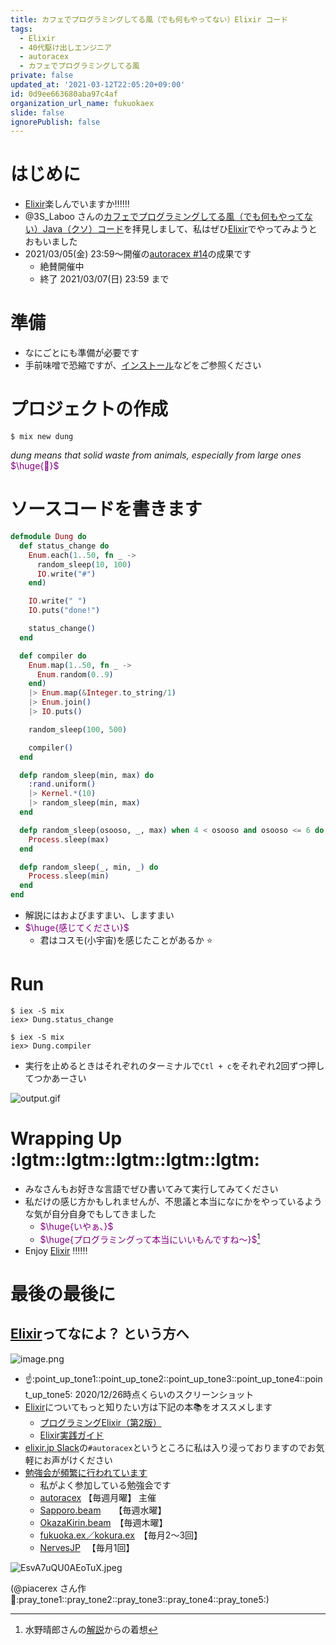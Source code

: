 ```yaml
---
title: カフェでプログラミングしてる風（でも何もやってない）Elixir コード
tags:
  - Elixir
  - 40代駆け出しエンジニア
  - autoracex
  - カフェでプログラミングしてる風
private: false
updated_at: '2021-03-12T22:05:20+09:00'
id: 0d9ee663680aba97c4af
organization_url_name: fukuokaex
slide: false
ignorePublish: false
---
```

# はじめに
- [Elixir](https://elixir-lang.org/)楽しんでいますか:bangbang::bangbang::bangbang:
- @3S_Laboo さんの[カフェでプログラミングしてる風（でも何もやってない）Java（クソ）コード](https://qiita.com/3S_Laboo/items/660883a0184dabaea65b)を拝見しまして、私はぜひ[Elixir](https://elixir-lang.org/)でやってみようとおもいました
- 2021/03/05(金) 23:59〜開催の[autoracex #14](https://autoracex.connpass.com/event/206776/)の成果です
    - 絶賛開催中
    - 終了 2021/03/07(日) 23:59 まで

# 準備
- なにごとにも準備が必要です
- 手前味噌で恐縮ですが、[インストール](https://qiita.com/torifukukaiou/items/d04d0273749c41eb50af#0-%E3%82%A4%E3%83%B3%E3%82%B9%E3%83%88%E3%83%BC%E3%83%AB)などをご参照ください

# プロジェクトの作成

```
$ mix new dung
```

_dung means that solid waste from animals, especially from large ones_
<font color="purple">$\huge{💩}$</font>

# ソースコードを書きます

```elixir:lib/dung.ex
defmodule Dung do
  def status_change do
    Enum.each(1..50, fn _ ->
      random_sleep(10, 100)
      IO.write("#")
    end)

    IO.write(" ")
    IO.puts("done!")

    status_change()
  end

  def compiler do
    Enum.map(1..50, fn _ ->
      Enum.random(0..9)
    end)
    |> Enum.map(&Integer.to_string/1)
    |> Enum.join()
    |> IO.puts()

    random_sleep(100, 500)

    compiler()
  end

  defp random_sleep(min, max) do
    :rand.uniform()
    |> Kernel.*(10)
    |> random_sleep(min, max)
  end

  defp random_sleep(osooso, _, max) when 4 < osooso and osooso <= 6 do
    Process.sleep(max)
  end

  defp random_sleep(_, min, _) do
    Process.sleep(min)
  end
end
```

- 解説にはおよびますまい、しますまい
- <font color="purple">$\huge{感じてください}$</font>
    - 君はコスモ(小宇宙)を感じたことがあるか :star: 

# Run

```
$ iex -S mix
iex> Dung.status_change
```

```
$ iex -S mix
iex> Dung.compiler
```

- 実行を止めるときはそれぞれのターミナルで`Ctl + c`をそれぞれ2回ずつ押してつかあーさい

![output.gif](https://qiita-image-store.s3.ap-northeast-1.amazonaws.com/0/131808/4b94399e-f21e-516e-8cdc-e3837aaa005b.gif)

# Wrapping Up :lgtm::lgtm::lgtm::lgtm::lgtm:
- みなさんもお好きな言語でぜひ書いてみて実行してみてください
- 私だけの感じ方かもしれませんが、不思議と本当になにかをやっているような気が自分自身でもしてきました
    - <font color="purple">$\huge{いやぁ、}$</font>
    - <font color="purple">$\huge{プログラミングって本当にいいもんですね～}$</font>[^1]
- Enjoy [Elixir](https://elixir-lang.org/) :bangbang::bangbang::bangbang:

[^1]: 水野晴郎さんの[解説](https://www.youtube.com/watch?v=TsYL6oN8SXs)からの着想

# 最後の最後に
## [Elixir](https://elixir-lang.org/)ってなによ？ という方へ

![image.png](https://qiita-image-store.s3.ap-northeast-1.amazonaws.com/0/131808/601aeb87-9d1d-6a9d-b30b-338507dc593e.png)

- :point_up::point_up_tone1::point_up_tone2::point_up_tone3::point_up_tone4::point_up_tone5: 2020/12/26時点くらいのスクリーンショット
- [Elixir](https://elixir-lang.org/)についてもっと知りたい方は下記の本:books:をオススメします
    - [プログラミングElixir（第2版）](https://www.ohmsha.co.jp/book/9784274226373/)
    - [Elixir実践ガイド](https://book.impress.co.jp/books/1120101021)
- [elixir.jp Slack](https://join.slack.com/t/elixirjp/shared_invite/zt-ae8m5bad-WW69GH1w4iuafm1tKNgd~w)の`#autoracex`というところに私は入り浸っておりますのでお気軽にお声がけください
- [勉強会が頻繁に行われています](https://twitter.com/piacere_ex/status/1364109880362115078)
    - 私がよく参加している勉強会です
    - [autoracex](https://autoracex.connpass.com/) 【毎週月曜】 主催
    - [Sapporo.beam](https://sapporo-beam.connpass.com)　　【毎週水曜】
    - [OkazaKirin.beam](https://okazakirin-beam.connpass.com)　【毎週木曜】
    - [fukuoka.ex／kokura.ex](https://fukuokaex.connpass.com)　【毎月2～3回】
    - [NervesJP](https://nerves-jp.connpass.com/) 　【毎月1回】

![EsvA7uQU0AEoTuX.jpeg](https://qiita-image-store.s3.ap-northeast-1.amazonaws.com/0/131808/2ad87109-2684-1605-e1dc-457b835b8c15.jpeg)

(@piacerex さん作 :pray::pray_tone1::pray_tone2::pray_tone3::pray_tone4::pray_tone5:) 
